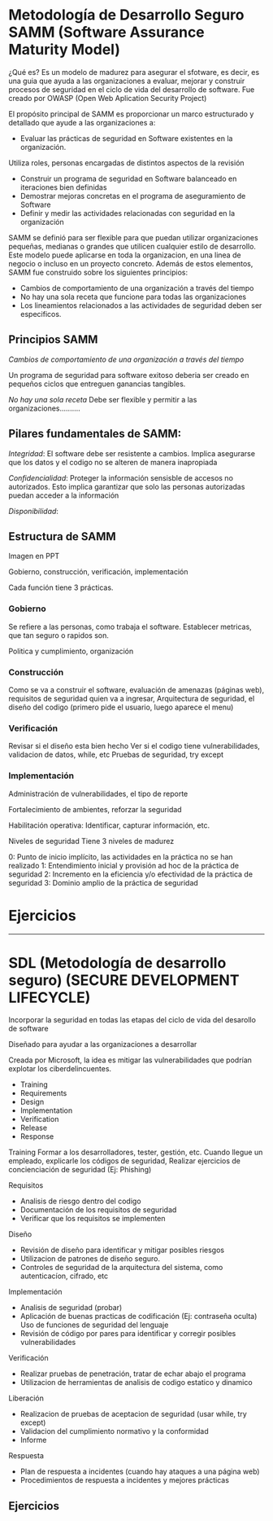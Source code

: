 # Metodología de Desarrollo Seguro SAMM (Software Assurance Maturity Model)

¿Qué es?
Es un modelo de madurez para asegurar el sfotware, es decir, es una guia que ayuda a las organizaciones a evaluar, mejorar y construir procesos de seguridad en el ciclo de vida del desarrollo de software. Fue creado por OWASP (Open Web Aplication Security Project)

El propósito principal de SAMM es proporcionar un marco estructurado y detallado que ayude a las organizaciones a:

- Evaluar las prácticas de seguridad en Software existentes en la organización.

Utiliza roles, personas encargadas de distintos aspectos de la revisión

- Construir un programa de seguridad en Software balanceado en iteraciones bien definidas
- Demostrar mejoras concretas en el programa de aseguramiento de Software
- Definir y medir las actividades relacionadas con seguridad en la organización

SAMM se definió para ser flexible para que puedan utilizar organizaciones pequeñas, medianas o grandes que utilicen cualquier estilo de desarrollo. Este modelo puede aplicarse en toda la organizacion, en una linea de negocio o incluso en un proyecto concreto. Además de estos elementos, SAMM fue construido sobre los siguientes principios:

- Cambios de comportamiento de una organización a través del tiempo
- No hay una sola receta que funcione para todas las organizaciones
- Los lineamientos relacionados a las actividades de seguridad deben ser especificos.

## Principios SAMM

*Cambios de comportamiento de una organización a través del tiempo*

Un programa de seguridad para software exitoso deberia ser creado en pequeños ciclos que entreguen ganancias tangibles.

*No hay una sola receta* Debe ser flexible y permitir a las organizaciones..........

## Pilares fundamentales de SAMM:
*Integridad*: El software debe ser resistente a cambios. Implica asegurarse que los datos y el codigo no se alteren de manera inapropiada

*Confidencialidad*: Proteger la información sensisble de accesos no autorizados. Esto implica garantizar que solo las personas autorizadas puedan acceder a la información

*Disponibilidad*: 

## Estructura de SAMM
Imagen en PPT

Gobierno, construcción, verificación, implementación

Cada función tiene 3 prácticas.

### Gobierno
Se refiere a las personas, como trabaja el software. Establecer metricas, que tan seguro o rapidos son. 

Politica y cumplimiento, organización

### Construcción
Como se va a construir el software, evaluación de amenazas (páginas web), requisitos de seguridad quien va a ingresar, Arquitectura de seguridad, el diseño del codigo (primero pide el usuario, luego aparece el menu)

### Verificación

Revisar si el diseño esta bien hecho
Ver si el codigo tiene vulnerabilidades, validacion de datos, while, etc
Pruebas de seguridad, try except

### Implementación
Administración de vulnerabilidades, el tipo de reporte

Fortalecimiento de ambientes, reforzar la seguridad

Habilitación operativa: Identificar, capturar información, etc.

Niveles de seguridad
Tiene 3 niveles de madurez

0: Punto de inicio implícito, las actividades en la práctica no se han realizado
1: Entendimiento inicial y provisión ad hoc de la práctica de seguridad
2: Incremento en la eficiencia y/o efectividad de la práctica de seguridad
3: Dominio amplio de la práctica de seguridad

# Ejercicios

---

# SDL (Metodología de desarrollo seguro) (SECURE DEVELOPMENT LIFECYCLE)

Incorporar la seguridad en todas las etapas del ciclo de vida del desarollo de software

Diseñado para ayudar a las organizaciones a desarrollar 

Creada por Microsoft, la idea es mitigar las vulnerabilidades que podrían explotar los ciberdelincuentes.

- Training
- Requirements
- Design
- Implementation
- Verification
- Release
- Response

Training
Formar a los desarrolladores, tester, gestión, etc. Cuando llegue un empleado, explicarle los códigos de seguridad, Realizar ejercicios de concienciación de seguridad (Ej: Phishing)

Requisitos
- Analisis de riesgo dentro del codigo
- Documentación de los requisitos de seguridad
- Verificar que los requisitos se implementen

Diseño
- Revisión de diseño para identificar y mitigar posibles riesgos
- Utilizacion de patrones de diseño seguro.
- Controles de seguridad de la arquitectura del sistema, como autenticacíon, cifrado, etc

Implementación
- Analisis de seguridad (probar)
- Aplicación de buenas practicas de codificación (Ej: contraseña oculta) Uso de funciones de seguridad del lenguaje
- Revisión de código por pares para identificar y corregir posibles vulnerabilidades

Verificación

- Realizar pruebas de penetración, tratar de echar abajo el programa
- Utilizacion de herramientas de analisis de codigo estatico y dinamico

Liberación
- Realizacion de pruebas de aceptacion de seguridad (usar while, try except)
- Validacion del cumplimiento normativo y la conformidad
- Informe

Respuesta
- Plan de respuesta a incidentes (cuando hay ataques a una página web)
- Procedimientos de respuesta a incidentes y mejores prácticas

## Ejercicios





